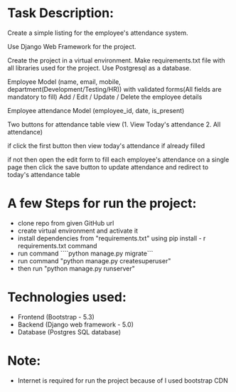 # Task Description:
Create a simple listing for the employee's attendance system. 

Use Django Web Framework for the project. 

Create the project in a virtual environment. Make requirements.txt file with all libraries used for the project. Use Postgresql as a database.

Employee Model (name, email, mobile, department(Development/Testing/HR)) with validated forms(All fields are mandatory to fill) Add / Edit / Update / Delete the employee details 

Employee attendance Model (employee_id, date, is_present) 

Two buttons for attendance table view 
(1. View Today's attendance 2. All attendance) 

if click the first button then view today's attendance if already filled 

if not then open the edit form to fill each employee's attendance on a single page then click the save button to update attendance and redirect to today's attendance table


# A few Steps for run the project:
- clone repo from given GitHub url
- create virtual environment and activate it
- install dependencies from "requirements.txt" using pip install - r requirements.txt command
- run command ````python manage.py migrate```
- run command "python manage.py createsuperuser"
- then run "python manage.py runserver"


# Technologies used:
- Frontend (Bootstrap - 5.3)
- Backend (Django web framework - 5.0)
- Database (Postgres SQL database)

# Note: 
- Internet is required for run the project because of I used bootstrap CDN